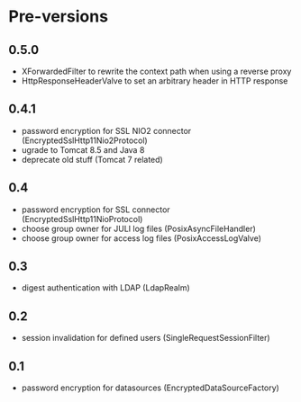 # Pre-versions

## 0.5.0

- XForwardedFilter to rewrite the context path when using a reverse proxy
- HttpResponseHeaderValve to set an arbitrary header in HTTP response

## 0.4.1

- password encryption for SSL NIO2 connector (EncryptedSslHttp11Nio2Protocol)
- ugrade to Tomcat 8.5 and Java 8
- deprecate old stuff (Tomcat 7 related)

## 0.4

- password encryption for SSL connector (EncryptedSslHttp11NioProtocol)
- choose group owner for JULI log files (PosixAsyncFileHandler)
- choose group owner for access log files (PosixAccessLogValve)

## 0.3

- digest authentication with LDAP (LdapRealm)

## 0.2

- session invalidation for defined users (SingleRequestSessionFilter)

## 0.1

- password encryption for datasources (EncryptedDataSourceFactory)

